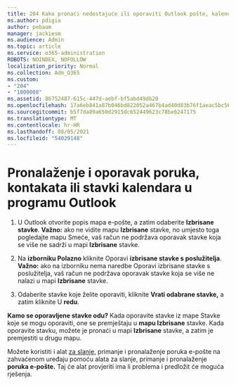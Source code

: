 ```yaml
---
title: 204 Kako pronaći nedostajuće ili oporaviti Outlook pošte, kalendara ili kontakata
ms.author: pdigia
author: pebaum
manager: jackiesm
ms.audience: Admin
ms.topic: article
ms.service: o365-administration
ROBOTS: NOINDEX, NOFOLLOW
localization_priority: Normal
ms.collection: Adm_O365
ms.custom:
- "204"
- "1800008"
ms.assetid: 86752487-615c-447d-aebf-bf5abd49db20
ms.openlocfilehash: 17a6eb841a87b046bd822052a467b4ad40d83b76f1aeac5bc56bea29b4d9a755
ms.sourcegitcommit: b5f7da89a650d2915dc652449623c78be6247175
ms.translationtype: MT
ms.contentlocale: hr-HR
ms.lasthandoff: 08/05/2021
ms.locfileid: "54029148"
---
```

# <a name="how-to-find-and-recover-missing-messages-contacts-or-calendar-items-in-outlook"></a>Pronalaženje i oporavak poruka, kontakata ili stavki kalendara u programu Outlook

1. U Outlook otvorite popis mapa e-pošte, a zatim odaberite **Izbrisane stavke**. **Važno:** ako ne vidite mapu **Izbrisane** stavke,  no umjesto toga pogledajte mapu Smeće, vaš račun ne podržava oporavak stavke koja se više ne sadrži u mapi **Izbrisane** stavke.

2. Na **izborniku Polazno** kliknite Oporavi **izbrisane stavke s poslužitelja**. **Važno:** ako na  izborniku nema naredbe Oporavi izbrisane stavke s poslužitelja, vaš račun ne podržava oporavak stavke koja se više ne nalazi u mapi **Izbrisane** stavke.

3. Odaberite stavke koje želite oporaviti, kliknite **Vrati odabrane stavke,** a zatim kliknite U **redu**.

**Kamo se oporavljene stavke odu?** Kada oporavite stavke iz mape Stavke koje se mogu oporaviti, one se premještaju u **mapu Izbrisane** stavke. Kada oporavite stavku, možete je pronaći u mapi **Izbrisane** stavke, a zatim je premjestiti u drugu mapu.

Možete koristiti i alat [za slanje,](https://aka.ms/SaRA-OutlookSendReceive) primanje i pronalaženje poruka e-pošte na zahvaćenom uređaju pomoću alata za slanje, primanje i pronalaženje **poruka e-pošte.** Taj će alat provjeriti ima li problema i predložit će moguća rješenja.
